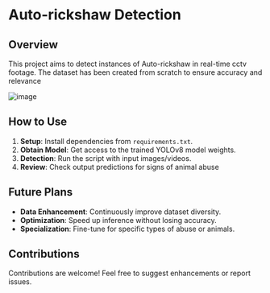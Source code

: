 # Auto-rickshaw Detection

## Overview
This project aims to detect instances of Auto-rickshaw in real-time cctv footage. The dataset has been created from scratch to ensure accuracy and relevance

![image](https://github.com/GunjaShah/AutoRickshaw-Detection/assets/146704403/bd5914a1-7b1c-4d92-ba26-87df3a08c3f3)


## How to Use
1. **Setup**: Install dependencies from `requirements.txt`.
2. **Obtain Model**: Get access to the trained YOLOv8 model weights.
3. **Detection**: Run the script with input images/videos.
4. **Review**: Check output predictions for signs of animal abuse

## Future Plans
- **Data Enhancement**: Continuously improve dataset diversity.
- **Optimization**: Speed up inference without losing accuracy.
- **Specialization**: Fine-tune for specific types of abuse or animals.

## Contributions
Contributions are welcome! Feel free to suggest enhancements or report issues.

